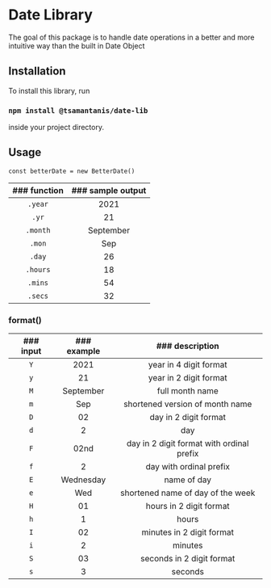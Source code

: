 # Date Library

The goal of this package is to handle date operations in a better and more intuitive way than the built in Date Object

## Installation

To install this library, run

### `npm install @tsamantanis/date-lib`

inside your project directory.

## Usage

```
const betterDate = new BetterDate()
```

| ### function 	    | ### sample output 	|
|:------------:	    |:-----------------:	|
|     `.year`    	|        2021       	|
|      `.yr`     	|         21        	|
|    `.month`    	|     September     	|
|     `.mon`     	|        Sep        	|
|     `.day`     	|         26        	|
|    `.hours`    	|         18        	|
|     `.mins`    	|         54        	|
|     `.secs`    	|         32        	|

### format()

| ### input 	| ### example 	|              ### description              	|
|:---------:	|:-----------:	|:-----------------------------------------:	|
|     `Y`     	|     2021    	|           year in 4 digit format          	|
|     `y`     	|      21     	|           year in 2 digit format          	|
|     `M`     	|  September  	|              full month name              	|
|     `m`     	|     Sep     	|      shortened version of month name      	|
|     `D`     	|      02     	|           day in 2 digit format           	|
|     `d`     	|      2      	|                    day                    	|
|     `F`     	|     02nd    	| day in 2 digit format with ordinal prefix 	|
|     `f`     	|      2      	|          day with ordinal prefix          	|
|     `E`     	|  Wednesday  	|                name of day                	|
|     `e`     	|     Wed     	|     shortened name of day of the week     	|
|     `H`     	|      01     	|          hours in 2 digit format          	|
|     `h`     	|      1      	|                   hours                   	|
|     `I`     	|      02     	|         minutes in 2 digit format         	|
|     `i`     	|      2      	|                  minutes                  	|
|     `S`     	|      03     	|         seconds in 2 digit format         	|
|     `s`     	|      3      	|                  seconds                  	|
